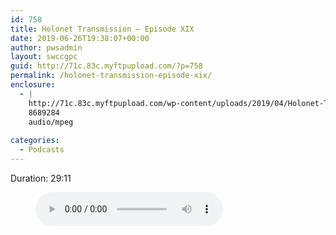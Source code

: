 ```yaml
---
id: 758
title: Holonet Transmission – Episode XIX
date: 2019-06-26T19:38:07+00:00
author: pwsadmin
layout: swccgpc
guid: http://71c.83c.myftpupload.com/?p=758
permalink: /holonet-transmission-episode-xix/
enclosure:
  - |
    http://71c.83c.myftpupload.com/wp-content/uploads/2019/04/Holonet-Transmission-–-Episode-XIX.mp3
    8689284
    audio/mpeg
    
categories:
  - Podcasts
---
```

 

Duration: 29:11<figure class="wp-block-audio"><audio controls src="http://71c.83c.myftpupload.com/wp-content/uploads/2019/04/Holonet-Transmission-–-Episode-XIX.mp3"></audio></figure>